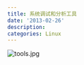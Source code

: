 ```yaml
---
title: 系统调试和分析工具
date: '2013-02-26'
description:
categories: Linux
---
```


![tools.jpg](/assets/media/tools.jpg)
